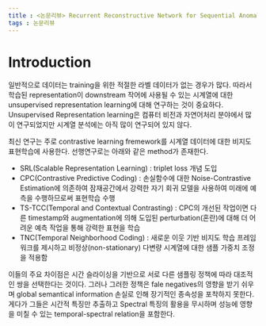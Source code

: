 ```yaml
---
title : <논문리뷰> Recurrent Reconstructive Network for Sequential Anomaly Detection
tags : 논문리뷰 
---
```


# Introduction 
일반적으로 데이터는 training을 위한 적절한 라벨 데이터가 없는 경우가 많다. 따라서 학습된 representation이 downstream 작어에 사용될 수 있는 시계열에 대한 unsupervised representation learning에 대해 연구하는 것이 중요하다. Unsupervised Representation learning은 컴퓨터 비전과 자연어처리 분야에서 많이 연구되었지만 시계열 분석에는 아직 많이 연구되어 있지 않다. 
<br/>

최신 연구는 주로 contrastive learning fremework를 시계열 데이터에 대한 비지도 표현학습에 사용한다. 선행연구로는 아래와 같은 method가 존재한다. 
<br/> 
  
* SRL(Scalable Representation Learning) : triplet loss 개념 도입 
* CPC(Contrastive Predictive Coding) : 손실함수에 대한 Noise-Contrastive Estimation에 의존하여 잠재공간에서 강력한 자기 회귀 모델을 사용하여 미래에 예측을 수행하므로써 표현학습 수행 
* TS-TCC(Temporal and Contextual Contrasting) : CPC의 개선된 작업이면 다른 timestamp와 augmentation에 의해 도입된 perturbation(혼란)에 대해 더 어려운 예측 작업을 통해 강력한 표현을 학습 
* TNC(Temporal Neighborhood Coding) : 새로운 이웃 기반 비지도 학습 프레임워크를 제시하고 비정상(non-stationary) 다변량 시계열에 대한 샘플 가중치 조정을 적용함 
  
이들의 주요 차이점은 시간 슬라이싱을 기반으로 서로 다른 샘플링 정책에 따라 대조적인 쌍을 선택한다는 것이다. 그러나 그러한 정책은 fale negatives의 영향을 받기 쉬우며 global semantical information 손실로 인해 장기적인 종속성을 포착하지 못한다. 게다가 그들은 시간적 특징만 추출하고 Spectral 특징의 활용을 무시하며 성능에 영향을 미칠 수 있는 temporal-spectral relation을 포함한다. 

